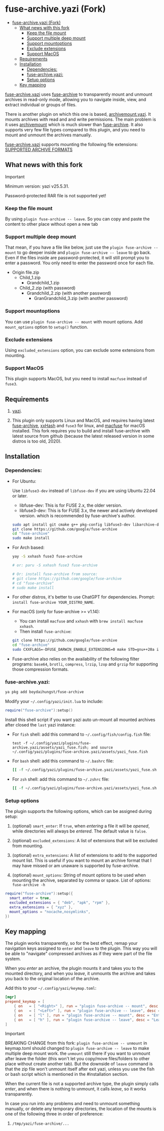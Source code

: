 # fuse-archive.yazi (Fork)

<!--toc:start-->

- [fuse-archive.yazi (Fork)](#fuse-archiveyazi-fork)
  - [What news with this fork](#what-news-with-this-fork)
    - [Keep the file mount](#keep-the-file-mount)
    - [Support multiple deep mount](#support-multiple-deep-mount)
    - [Support mountoptions](#support-mountoptions)
    - [Exclude extensions](#exclude-extensions)
    - [Support MacOS](#support-macos)
  - [Requirements](#requirements)
  - [Installation](#installation)
    - [Dependencies:](#dependencies)
    - [fuse-archive.yazi:](#fuse-archiveyazi)
    - [Setup options](#setup-options)
  - [Key mapping](#key-mapping)
  <!--toc:end-->

<!--toc:start-->

[fuse-archive.yazi](https://github.com/boydaihungst/fuse-archive.yazi)
uses [fuse-archive](https://github.com/google/fuse-archive) to
transparently mount and unmount archives in read-only mode, allowing you to
navigate inside, view, and extract individual or groups of files.

There is another plugin on which this one is based,
[archivemount.yazi](https://github.com/AnirudhG07/archivemount.yazi). It
mounts archives with read and and write permissions. The main problem is it uses
[archivemount](https://github.com/cybernoid/archivemount) which is much slower
than [fuse-archive](https://github.com/google/fuse-archive).
It also supports very few file types compared to this plugin, and you need to
mount and unmount the archives manually.

[fuse-archive.yazi](https://github.com/boydaihungst/fuse-archive.yazi) supports mounting the following file extensions: [SUPPORTED ARCHIVE FORMATS](https://github.com/google/fuse-archive?tab=readme-ov-file#archive-formats)

## What news with this fork

> [!IMPORTANT]
> Minimum version: yazi v25.5.31.
>
> Password-protected RAR file is not supported yet!

### Keep the file mount

By using `plugin fuse-archive -- leave`. So you can copy and paste
the content to other place without open a new tab

### Support multiple deep mount

That mean, if you have a file like below,
just use the `plugin fuse-archive -- mount` to go deeper inside
and `plugin fuse-archive -- leave` to go back. Even if the files inside are password-protected,
it will still prompt you to enter a password. You only need to enter the password once for each file.

- Origin file.zip
  - Child_1.zip
    - Grandchild_1.zip
  - Child_2.zip (with password)
    - Grandchild_2.zip (with another password)
      - GranGrandchild_3.zip (with another password)

### Support mountoptions

You can use `plugin fuse-archive -- mount` with mount options. Add `mount_options` option to `setup()` function.

### Exclude extensions

Using `excluded_extensions` option, you can exclude some extensions from mounting.

### Support MacOS

This plugin supports MacOS, but you need to install `macfuse` instead of `fuse3`.

## Requirements

1. [yazi](https://github.com/sxyazi/yazi).

2. This plugin only supports Linux and MacOS, and requires having latest
   [fuse-archive](https://github.com/google/fuse-archive), [xxHash](https://github.com/Cyan4973/xxHash) and `fuse3` for linux, and [macfuse](https://github.com/macfuse/macfuse/releases) for macOS installed.
   This fork requires you to build and install fuse-archive with latest
   source from github (because the latest released version in some distros is too old, 2020).

## Installation

### Dependencies:

- For Ubuntu:

  Use `libfuse3-dev` instead of `libfuse-dev` if you are using Ubuntu 22.04 or later.

  - libfuse-dev: This is for FUSE 2.x, the older version.
  - libfuse3-dev: This is for FUSE 3.x, the newer and actively developed version.
    which is recommended by fuse-archive's author.

  ```sh
  sudo apt install git cmake g++ pkg-config libfuse3-dev libarchive-dev libboost-all-dev xxhash fuse3
  git clone https://github.com/google/fuse-archive
  cd "fuse-archive"
  sudo make install
  ```

- For Arch based:

  ```sh
  yay -S xxhash fuse3 fuse-archive

  # or: paru -S xxhash fuse3 fuse-archive

  # Or: install fuse-archive from source:
  # git clone https://github.com/google/fuse-archive
  # cd "fuse-archive"
  # sudo make install
  ```

- For other distros, it's better to use ChatGPT for dependencies. Prompt: `install fuse-archive YOUR_DISTRO_NAME`.

- For macOS (only for fuse-archive >= v1.14):

  - You can install `macfuse` and `xxhash` with `brew install macfuse xxhash`.
  - Then install `fuse-archive`:

  ```sh
  git clone https://github.com/google/fuse-archive
  cd "fuse-archive"
  sudo CXXFLAGS=-DFUSE_DARWIN_ENABLE_EXTENSIONS=0 make STD=gnu++20a install
  ```

- Fuse-archive also relies on the availability of the following filter programs: `base64`, `brotli`, `compress`, `lrzip`, `lzop` and `grzip` for supporting those compression formats.

### fuse-archive.yazi:

```sh
ya pkg add boydaihungst/fuse-archive
```

Modify your `~/.config/yazi/init.lua` to include:

```lua
require("fuse-archive"):setup()
```

Install this shell script if you want yazi auto un-mount all mounted archives after closed the `last`
yazi instance:

- For `fish` shell: add this command to `~/.config/fish/config.fish` file:

  ```fish
  test -f ~/.config/yazi/plugins/fuse-archive.yazi/assets/yazi_fuse.fish; and source ~/.config/yazi/plugins/fuse-archive.yazi/assets/yazi_fuse.fish
  ```

- For `bash` shell: add this command to `~/.bashrc` file:

  ```sh
  [[ -f ~/.config/yazi/plugins/fuse-archive.yazi/assets/yazi_fuse.sh ]] && . ~/.config/yazi/plugins/fuse-archive.yazi/assets/yazi_fuse.sh
  ```

- For `zsh` shell: add this command to `~/.zshrc` file:

  ```sh
  [[ -f ~/.config/yazi/plugins/fuse-archive.yazi/assets/yazi_fuse.sh ]] && . ~/.config/yazi/plugins/fuse-archive.yazi/assets/yazi_fuse.sh
  ```

### Setup options

The plugin supports the following options, which can be assigned during setup:

1. (optional) `smart_enter`: If `true`, when _entering_ a file it will be _opened_, while
   directories will always be _entered_. The default value is `false`.

2. (optional) `excluded_extensions`: A list of extensions that will be excluded from mounting.

3. (optional) `extra_extensions`: A list of extensions to add to the supported mount list. This is useful if you want to mount an archive format that I may have missed or am unaware is supported by fuse-archive.

4. (optional) `mount_options`: String of mount options to be used when mounting the archive, separated by comma or space.
   List of options: `fuse-archive -h`

```lua
require("fuse-archive"):setup({
  smart_enter = true,
  excluded_extensions = { "deb", "apk", "rpm" },
  extra_extensions = { "xyz" },
  mount_options = "nocache,nosymlinks",
})
```

## Key mapping

The plugin works transparently, so for the best effect, remap your navigation
keys assigned to `enter` and `leave` to the plugin. This way you will be able
to "navigate" compressed archives as if they were part of the file system.

When you _enter_ an archive, the plugin mounts it and takes you to the mounted
directory, and when you _leave_, it unmounts the archive and takes you back to
the original location of the archive.

Add this to your `~/.config/yazi/keymap.toml`:

```toml
[mgr]
prepend_keymap = [
    { on   = [ "<Right>" ], run = "plugin fuse-archive -- mount", desc = "Enter or Mount selected archive" },
    { on   = [ "<Left>" ], run = "plugin fuse-archive -- leave", desc = "Leave selected archive without unmount it" },
    { on   = [ "l" ], run = "plugin fuse-archive -- mount", desc = "Enter or Mount selected archive" },
    { on   = [ "h" ], run = "plugin fuse-archive -- leave", desc = "Leave selected archive without unmount it" },
]
```

> [!IMPORTANT]
> BREAKING CHANGE from this fork: `plugin fuse-archive -- unmount` in
> keymap.toml should changed to `plugin fuse-archive -- leave`
> to make multiple deep mount work. the
> `unmount` still there if you want to unmount after leave the folder
> (this won't let you copy/move files/folders to other place without create another
> tab). But the downside of `leave` command is that the zip file won't unmount
> itself after exit yazi, unless you use the fish or bash script which is mentioned in the #installation section.

When the current file is not a supported archive type, the plugin simply calls
_enter_, and when there is nothing to unmount, it calls _leave_, so it works
transparently.

In case you run into any problems and need to unmount something manually, or
delete any temporary directories, the location of the mounts is one of the
following three in order of preference:

1. `/tmp/yazi/fuse-archive/...`
